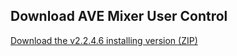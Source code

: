 ## Download AVE Mixer User Control

[Download the v2.2.4.6 installing version (ZIP)](https://raw.githubusercontent.com/yourusername/your-repository/main/path/to/your/file.zip)

